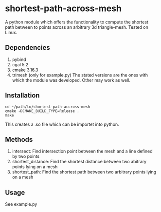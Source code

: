 # shortest-path-across-mesh
A python module which offers the functionality to compute the shortest path between to points across an arbitrary 3d triangle-mesh.  Tested on Linux.

## Dependencies
1. pybind
2. cgal 5.2
3. cmake 3.16.3
4. trimesh (only for example.py)
The stated versions are the ones with which the module was developed. Other may work as well.

## Installation
```console
cd ~/path/to/shortest-path-accross-mesh
cmake -DCMAKE_BUILD_TYPE=Release .
make
```
This creates a .so file which can be importet into python.

## Methods
1. intersect: Find intersection point between the mesh and a line defined by two points
2. shortest_distance: Find the shortest distance between two abitrary points lying on a mesh
3. shortest_path: Find the shortest path between two arbitrary points lying on a mesh

## Usage
See example.py
